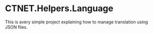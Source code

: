 # CTNET.Helpers.Language

This is avery simple project explaining how to manage translation using JSON files.
